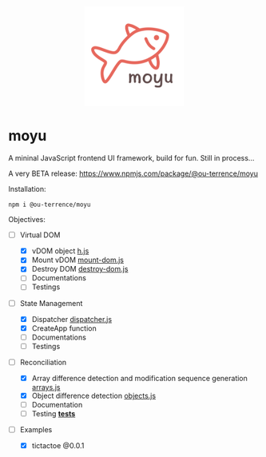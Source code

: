 <p align="center">
<img src="./public/icon.png" width="200px"/>
</p>

# moyu

A mininal JavaScript frontend UI framework, build for fun. Still in process...

A very BETA release: https://www.npmjs.com/package/@ou-terrence/moyu <br/>

Installation:
```
npm i @ou-terrence/moyu
```

Objectives:

- [ ] Virtual DOM

  - [x] vDOM object [h.js](./packages/runtime/src/h.js)
  - [x] Mount vDOM [mount-dom.js](./packages/runtime/src/mount-dom.js)
  - [x] Destroy DOM [destroy-dom.js](./packages/runtime/src/destroy-dom.js)
  - [ ] Documentations
  - [ ] Testings

- [ ] State Management
  - [x] Dispatcher [dispatcher.js](./packages/runtime/src/dispatcher.js)
  - [x] CreateApp function
  - [ ] Documentations
  - [ ] Testings

- [ ] Reconciliation
  - [x] Array difference detection and modification sequence generation [arrays.js](./packages/runtime/src/utils/arrays.js)
  - [x] Object difference detection [objects.js](./packages/runtime/src/utils/objects.js)
  - [ ] Documentation
  - [ ] Testing [__tests__](./packages/runtime/src/__tests__/)

- [ ] Examples
  - [x] tictactoe @0.0.1
